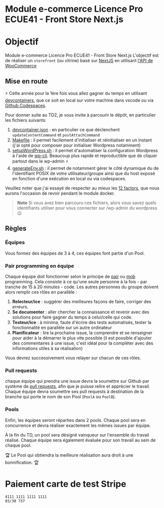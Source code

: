 # Module e-commerce Licence Pro ECUE41 - Front Store Next.js

# Objectif

Module e-commerce Licence Pro ECUE41 - Front Store Next.js
L'objectif est de réaliser un `storefront` (ou vitrine) basé sur [NextJS](https://nextjs.org/) en utilisant [l'API de WooCommerce](https://woocommerce.com/document/woocommerce-rest-api/)

## Mise en route

:zap: Cette année pour la 1ère fois vous allez gagner du temps en utilisant [devcontainers](https://containers.dev/), que ce soit en local sur votre machine dans vscode ou via [Github Codespaces](https://github.com/features/codespaces).

Pour donner suite au TD2, je vous invite à parcourir le dépôt, en particulier les fichiers suivants:
1. [devcontainer.json](.devcontainer/devcontainer.json) : en particulier ce que déclenchent `updateContentCommand` et `postAttachCommand`
1. [Makefile](Makefile) : il permet facilement d'initialiser et réinitialiser en un instant (j'ai opté pour composer pour initialiser Wordpress notamment)
1. [setupWordPress.sh](.scripts/setupWordPress.sh) : il permet d'automatiser la configuration Wordpress à l'aide de [wp-cli](https://wp-cli.org/fr/). Beaucoup plus rapide et reproductible que de cliquer partout dans le wp-admin :zap:
1. [generateEnv.sh](.scripts/generateEnv.sh) : il permet de notamment gérer le côté dynamique du de l'identifiant POSIX de votre utilisateur/groupe ainsi que du host exposé en fonction d'une exécution en local ou via codespaces.

Veuillez noter que j'ai essayé de respecter au mieux les [12 factors](https://12factor.net/fr/), que nous aurons l'occasion de revoir pendant le module docker.

> **Note**
> Si vous avez bien parcouru ces fichiers, alors vous savez quels identifiants utiliser pour vous connecter sur /wp-admin du wordpress :wink:


## Règles


### Équipes

Vous formez des équipes de 3 à 4, ces équipes font partie d'un Pool.

### Pair programming en équipe

Chaque équipe doit fonctionner selon le principe de [pair](https://en.wikipedia.org/wiki/Pair_programming) ou [mob](https://en.wikipedia.org/wiki/Mob_programming) programming. Cela consiste à ce qu'une seule personne à la fois - par tranche de 15 à 20 minutes - code. Les autres personnes du groupe doivent alors remplir ces rôles en parallèle :
1. **Relecteur/ice** : suggérer des meilleures façons de faire, corriger des erreurs.
2. **Se documenter** : aller chercher la connaissance et revenir avec des solutions pour faire gagner du temps à celui/celle qui code.
3. **Testeur/ice** : à minima, faute d'écrire des tests automatisés, tester la fonctionnalité en parallèle sur un autre ordinateur
4. **Planificateur** : lire la prochaine issue, la comprendre et se renseigner pour aider à la démarrer le plus vite possible (il est possible d'ajouter des commentaires à une issue, c'est idéal pour la compléter avec des informations utiles à sa réalisation)

Vous devrez successivement vous relayer sur chacun de ces rôles.

### Pull requests

chaque équipe qui prendra une issue devra la soumettre sur Github par système de [pull requests](https://docs.github.com/en/pull-requests/collaborating-with-pull-requests/proposing-changes-to-your-work-with-pull-requests/about-pull-requests), afin que je puisse relire et apprécier le travail. Chaque équipe devra soumettre ses pull requests à destination de la branche qui porte le nom de son Pool (`PoolA` ou `PoolB`).

### Pools

Enfin, les équipes seront réparties dans 2 pools. Chaque pool sera en concurrence et devra réaliser exactement les mêmes issues par équipe.

À la fin du TD, un pool sera désigné vainqueur sur l'ensemble du travail réalisé. Chaque équipe sera également évaluée pour son travail au sein de chaque pool.

:trophy: Le Pool qui obtiendra la meilleure réalisation aura droit à une bonnification. :trophy:


# Paiement carte de test Stripe

```
4111 1111 1111 1111
03/30 737
```
